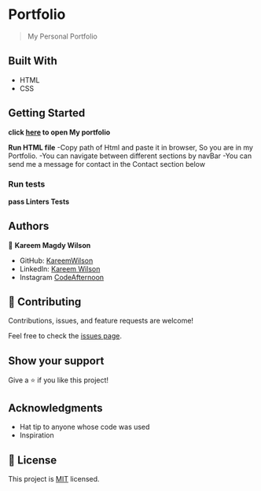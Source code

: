 # Portfolio

> My Personal Portfolio

## Built With

- HTML
- CSS

## Getting Started

**click [here](https://kareemwilson.github.io/MyPortfolio/) to open My portfolio**

**Run HTML file**
-Copy path of Html and paste it in browser, So you are in my Portfolio.
-You can navigate between different sections by navBar 
-You can send me a message for contact in the Contact section below

### Run tests

**pass Linters Tests**

## Authors

👤 **Kareem Magdy Wilson**

- GitHub: [KareemWilson](https://github.com/KareemWilson)
- LinkedIn: [Kareem Wilson](https://www.linkedin.com/in/kareem-wilson/)
- Instagram [CodeAfternoon](https://www.instagram.com/code.afternoon/)

## 🤝 Contributing

Contributions, issues, and feature requests are welcome!

Feel free to check the [issues page](../../issues/).

## Show your support

Give a ⭐️ if you like this project!

## Acknowledgments

- Hat tip to anyone whose code was used
- Inspiration

## 📝 License

This project is [MIT](./LICENCE.md) licensed.